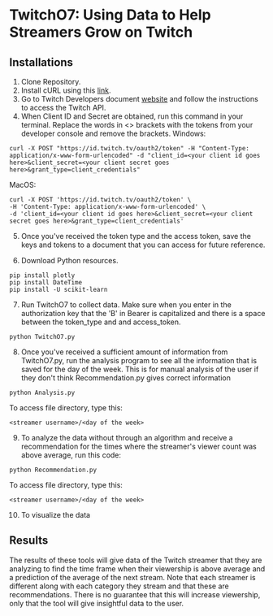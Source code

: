 # TwitchO7: Using Data to Help Streamers Grow on Twitch

## Installations
1. Clone Repository.
2. Install cURL using this [link](https://curl.se/download.html).
3. Go to Twitch Developers document [website](https://dev.twitch.tv/docs/authentication/) and follow the instructions to access the Twitch API.
4. When Client ID and Secret are obtained, run this command in your terminal. Replace the words in <> brackets with the tokens from your developer console and remove the brackets.
Windows: 
```
curl -X POST "https://id.twitch.tv/oauth2/token" -H "Content-Type: application/x-www-form-urlencoded" -d "client_id=<your client id goes here>&client_secret=<your client secret goes here>&grant_type=client_credentials"
```

MacOS:
```
curl -X POST 'https://id.twitch.tv/oauth2/token' \
-H 'Content-Type: application/x-www-form-urlencoded' \
-d 'client_id=<your client id goes here>&client_secret=<your client secret goes here>&grant_type=client_credentials'
```

5. Once you've received the token type and the access token, save the keys and tokens to a document that you can access for future reference.

6. Download Python resources.
```
pip install plotly
pip install DateTime
pip install -U scikit-learn
```

7. Run TwitchO7 to collect data. Make sure when you enter in the authorization key that the 'B' in Bearer is capitalized and there is a space between the token_type and and access_token.
```
python TwitchO7.py
```

8. Once you've received a sufficient amount of information from TwitchO7.py, run the analysis program to see all the information that is saved for the day of the week. This is for manual analysis of the user if they don't think Recommendation.py gives correct information
```
python Analysis.py
```
To access file directory, type this:
```
<streamer username>/<day of the week>
```

9. To analyze the data without through an algorithm and receive a recommendation for the times where the streamer's viewer count was above average, run this code:
```
python Recommendation.py
```
To access file directory, type this:
```
<streamer username>/<day of the week>
```

10. To visualize the data

## Results
The results of these tools will give data of the Twitch streamer that they are analyzing to find the time frame when their viewership is above average and a prediction of the average of the next stream. Note that each streamer is different along with each category they stream and that these are recommendations. There is no guarantee that this will increase viewership, only that the tool will give insightful data to the user.
